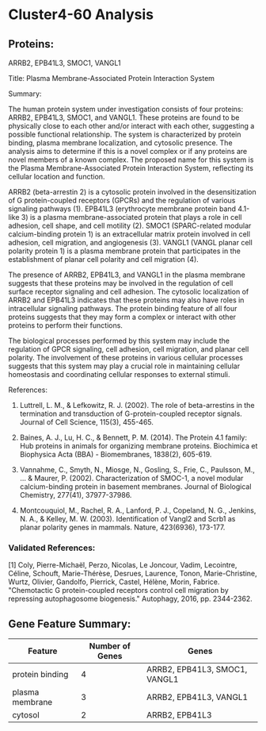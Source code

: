 # Cluster4-60 Analysis

## Proteins: 

ARRB2, EPB41L3, SMOC1, VANGL1

Title: Plasma Membrane-Associated Protein Interaction System

Summary:

The human protein system under investigation consists of four proteins: ARRB2, EPB41L3, SMOC1, and VANGL1. These proteins are found to be physically close to each other and/or interact with each other, suggesting a possible functional relationship. The system is characterized by protein binding, plasma membrane localization, and cytosolic presence. The analysis aims to determine if this is a novel complex or if any proteins are novel members of a known complex. The proposed name for this system is the Plasma Membrane-Associated Protein Interaction System, reflecting its cellular location and function.

ARRB2 (beta-arrestin 2) is a cytosolic protein involved in the desensitization of G protein-coupled receptors (GPCRs) and the regulation of various signaling pathways (1). EPB41L3 (erythrocyte membrane protein band 4.1-like 3) is a plasma membrane-associated protein that plays a role in cell adhesion, cell shape, and cell motility (2). SMOC1 (SPARC-related modular calcium-binding protein 1) is an extracellular matrix protein involved in cell adhesion, cell migration, and angiogenesis (3). VANGL1 (VANGL planar cell polarity protein 1) is a plasma membrane protein that participates in the establishment of planar cell polarity and cell migration (4).

The presence of ARRB2, EPB41L3, and VANGL1 in the plasma membrane suggests that these proteins may be involved in the regulation of cell surface receptor signaling and cell adhesion. The cytosolic localization of ARRB2 and EPB41L3 indicates that these proteins may also have roles in intracellular signaling pathways. The protein binding feature of all four proteins suggests that they may form a complex or interact with other proteins to perform their functions.

The biological processes performed by this system may include the regulation of GPCR signaling, cell adhesion, cell migration, and planar cell polarity. The involvement of these proteins in various cellular processes suggests that this system may play a crucial role in maintaining cellular homeostasis and coordinating cellular responses to external stimuli.

References:

1. Luttrell, L. M., & Lefkowitz, R. J. (2002). The role of beta-arrestins in the termination and transduction of G-protein-coupled receptor signals. Journal of Cell Science, 115(3), 455-465.

2. Baines, A. J., Lu, H. C., & Bennett, P. M. (2014). The Protein 4.1 family: Hub proteins in animals for organizing membrane proteins. Biochimica et Biophysica Acta (BBA) - Biomembranes, 1838(2), 605-619.

3. Vannahme, C., Smyth, N., Miosge, N., Gosling, S., Frie, C., Paulsson, M., ... & Maurer, P. (2002). Characterization of SMOC-1, a novel modular calcium-binding protein in basement membranes. Journal of Biological Chemistry, 277(41), 37977-37986.

4. Montcouquiol, M., Rachel, R. A., Lanford, P. J., Copeland, N. G., Jenkins, N. A., & Kelley, M. W. (2003). Identification of Vangl2 and Scrb1 as planar polarity genes in mammals. Nature, 423(6936), 173-177.

### Validated References: 

[1] Coly, Pierre-Michaël, Perzo, Nicolas, Le Joncour, Vadim, Lecointre, Céline, Schouft, Marie-Thérèse, Desrues, Laurence, Tonon, Marie-Christine, Wurtz, Olivier, Gandolfo, Pierrick, Castel, Hélène, Morin, Fabrice. "Chemotactic G protein-coupled receptors control cell migration by repressing autophagosome biogenesis." Autophagy, 2016, pp. 2344-2362.



## Gene Feature Summary: 

| Feature | Number of Genes | Genes |
| --- | --- | --- |
| protein binding | 4 | ARRB2, EPB41L3, SMOC1, VANGL1 |
| plasma membrane | 3 | ARRB2, EPB41L3, VANGL1 |
| cytosol | 2 | ARRB2, EPB41L3 |

